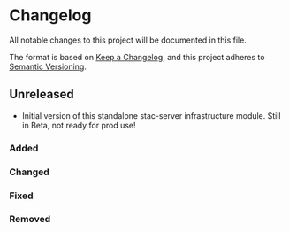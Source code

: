 # Changelog

All notable changes to this project will be documented in this file.

The format is based on [Keep a Changelog](https://keepachangelog.com/en/1.1.0/),
and this project adheres to [Semantic Versioning](http://semver.org/spec/v2.0.0.html).

## Unreleased

- Initial version of this standalone stac-server infrastructure module. Still in Beta, not ready for prod use!

### Added

### Changed

### Fixed

### Removed

